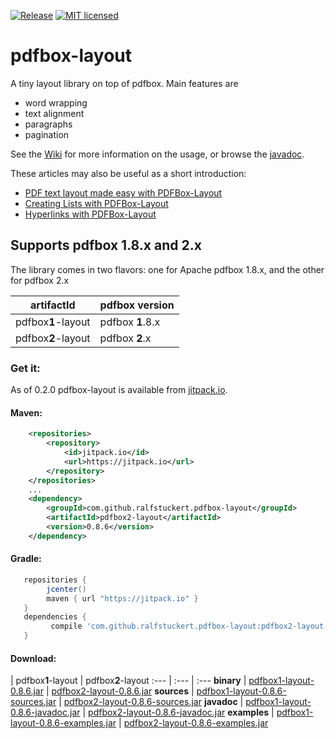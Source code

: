[![Release](https://jitpack.io/v/ralfstuckert/pdfbox-layout.svg)](https://jitpack.io/#ralfstuckert/pdfbox-layout)
[![MIT licensed](https://img.shields.io/badge/license-MIT-blue.svg)](./LICENSE)

# pdfbox-layout
A tiny layout library on top of pdfbox. Main features are

* word wrapping
* text alignment
* paragraphs 
* pagination

See the [Wiki](https://github.com/ralfstuckert/pdfbox-layout/wiki) for more information on the usage, or browse the [javadoc](https://jitpack.io/com/github/ralfstuckert/pdfbox-layout/pdfbox2-layout/0.8.6/javadoc/).

These articles may also be useful as a short introduction:
* [PDF text layout made easy with PDFBox-Layout](https://hardmockcafe.blogspot.de/2016/04/pdf-text-layout-made-easy-with-pdfbox_17.html)
* [Creating Lists with PDFBox-Layout](https://hardmockcafe.blogspot.de/2016/06/creating-lists-with-pdfbox-layout.html)
* [Hyperlinks with PDFBox-Layout](http://hardmockcafe.blogspot.de/2016/08/hyperlinks-with-pdfbox-layout_46.html)

## Supports pdfbox 1.8.x and 2.x
The library comes in two flavors: one for Apache pdfbox 1.8.x, and the other for pdfbox 2.x

artifactId | pdfbox version
---------- | -------------
pdfbox**1**-layout | pdfbox **1**.8.x
pdfbox**2**-layout | pdfbox **2**.x


### Get it:

As of 0.2.0 pdfbox-layout is available from [jitpack.io](https://jitpack.io/#ralfstuckert/pdfbox-layout). 

#### Maven:

```xml
    <repositories>
        <repository>
            <id>jitpack.io</id>
            <url>https://jitpack.io</url>
        </repository>
    </repositories>
    ...
    <dependency>
        <groupId>com.github.ralfstuckert.pdfbox-layout</groupId>
        <artifactId>pdfbox2-layout</artifactId>
        <version>0.8.6</version>
    </dependency>
```

#### Gradle:

```gradle
   repositories { 
        jcenter()
        maven { url "https://jitpack.io" }
   }
   dependencies {
         compile 'com.github.ralfstuckert.pdfbox-layout:pdfbox2-layout:0.8.6'
   }
```

#### Download:

 | pdfbox**1**-layout | pdfbox**2**-layout
:--- | :--- | :---
**binary** | [pdfbox1-layout-0.8.6.jar](https://jitpack.io/com/github/ralfstuckert/pdfbox-layout/pdfbox1-layout/0.8.6/pdfbox1-layout-0.8.6.jar) | [pdfbox2-layout-0.8.6.jar](https://jitpack.io/com/github/ralfstuckert/pdfbox-layout/pdfbox2-layout/0.8.6/pdfbox2-layout-0.8.6.jar)
**sources** | [pdfbox1-layout-0.8.6-sources.jar](https://jitpack.io/com/github/ralfstuckert/pdfbox-layout/pdfbox1-layout/0.8.6/pdfbox1-layout-0.8.6-sources.jar) | [pdfbox2-layout-0.8.6-sources.jar](https://jitpack.io/com/github/ralfstuckert/pdfbox-layout/pdfbox2-layout/0.8.6/pdfbox2-layout-0.8.6-sources.jar)
**javadoc** | [pdfbox1-layout-0.8.6-javadoc.jar](https://jitpack.io/com/github/ralfstuckert/pdfbox-layout/pdfbox1-layout/0.8.6/pdfbox1-layout-0.8.6-javadoc.jar) | [pdfbox2-layout-0.8.6-javadoc.jar](https://jitpack.io/com/github/ralfstuckert/pdfbox-layout/pdfbox2-layout/0.8.6/pdfbox2-layout-0.8.6-javadoc.jar)
**examples** | [pdfbox1-layout-0.8.6-examples.jar](https://jitpack.io/com/github/ralfstuckert/pdfbox-layout/pdfbox1-layout/0.8.6/pdfbox1-layout-0.8.6-examples.jar) | [pdfbox2-layout-0.8.6-examples.jar](https://jitpack.io/com/github/ralfstuckert/pdfbox-layout/pdfbox2-layout/0.8.6/pdfbox2-layout-0.8.6-examples.jar)



